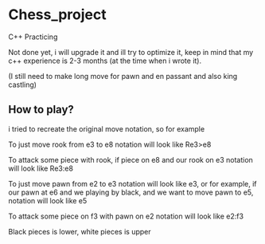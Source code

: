# Chess_project
C++ Practicing

Not done yet, i will upgrade it and ill try to optimize it, keep in mind that my c++ experience is 2-3 months (at the time when i wrote it).

(I still need to make long move for pawn and en passant and also king castling)

## How to play?
i tried to recreate the original move notation, so for example

To just move rook from e3 to e8 notation will look like Re3>e8

To attack some piece with rook, if piece on e8 and our rook on e3 notation will look like Re3:e8 

To just move pawn from e2 to e3 notation will look like e3, or for example, if our pawn at e6 and we playing by black, and we want to move pawn to e5, notation will look like e5

To attack some piece on f3 with pawn on e2 notation will look like e2:f3


Black pieces is lower, white pieces is upper
